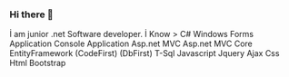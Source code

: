 ### Hi there 👋


İ am junior .net Software developer.
İ Know >
C#
Windows Forms Application
Console Application
Asp.net MVC
Asp.net MVC Core
EntityFramework (CodeFirst) (DbFirst)
T-Sql
Javascript
Jquery
Ajax
Css
Html
Bootstrap

